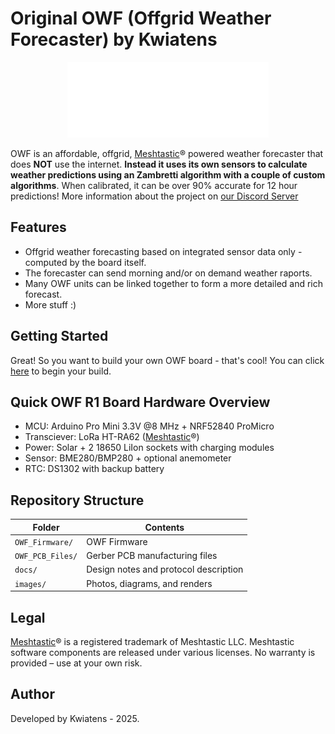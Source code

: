 # Original OWF (Offgrid Weather Forecaster) by Kwiatens
<p align="center">
  <img src="https://github.com/Kwiatens/OWF-Offgrid-Weather-Forecaster/blob/main/images/Original_OWFR1_logo_white.png?raw=true" alt="OWF" />
</p>

OWF is an affordable, offgrid, [Meshtastic](https://meshtastic.org/)® powered weather forecaster that does **NOT** use the internet. **Instead it uses its own sensors to calculate weather predictions using an Zambretti algorithm with a couple of custom algorithms**.
When calibrated, it can be over 90% accurate for 12 hour predictions!
More information about the project on [our Discord Server](https://discord.gg/Jbdw9DENTZ)

## Features

- Offgrid weather forecasting based on integrated sensor data only - computed by the board itself.
- The forecaster can send morning and/or on demand weather raports.
- Many OWF units can be linked together to form a more detailed and rich forecast.
- More stuff :)

## Getting Started
Great! So you want to build your own OWF board - that's cool!
You can click [here](https://github.com/Kwiatens/OWF-Offgrid-Weather-Forecaster/blob/main/docs/01_Getting_Started.md) to begin your build.

## Quick OWF R1 Board Hardware Overview

- MCU: Arduino Pro Mini 3.3V @8 MHz + NRF52840 ProMicro
- Transciever: LoRa HT-RA62 ([Meshtastic](https://meshtastic.org/)®)
- Power: Solar + 2 18650 LiIon sockets with charging modules
- Sensor: BME280/BMP280 + optional anemometer
- RTC: DS1302 with backup battery
  
## Repository Structure

| Folder       | Contents                              |
|--------------|----------------------------------------|
| `OWF_Firmware/`  | OWF Firmware                       |
| `OWF_PCB_Files/` | Gerber PCB manufacturing files     |
| `docs/`      | Design notes and protocol description  |
| `images/`    | Photos, diagrams, and renders          |


## Legal
[Meshtastic](https://meshtastic.org/)® is a registered trademark of Meshtastic LLC. Meshtastic software components are released under various licenses. No warranty is provided – use at your own risk.

## Author
Developed by Kwiatens - 2025.
